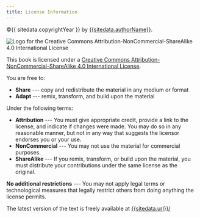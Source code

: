```yaml
---
title: License Information
---
```


©{{ sitedata.copyrightYear }} by [{{sitedata.authorName}}]({{sitedata.authorUrl}}).

![Logo for the Creative Commons Attribution-NonCommercial-ShareAlike 4.0 International License](/img/by-nc-sa.svg)

This book is licensed under a [Creative Commons Attribution-NonCommercial-ShareAlike 4.0 International License](http://creativecommons.org/licenses/by-nc-sa/4.0/).

You are free to:

* **Share** --- copy and redistribute the material in any medium or format
* **Adapt** --- remix, transform, and build upon the material

Under the following terms:

* **Attribution** --- You must give appropriate credit, provide a link to the license, and indicate if changes were made. You may do so in any reasonable manner, but not in any way that suggests the licensor endorses you or your use.
* **NonCommercial** --- You may not use the material for commercial purposes.
* **ShareAlike** --- If you remix, transform, or build upon the material, you must distribute your contributions under the same license as the original.

**No additional restrictions** --- You may not apply legal terms or technological measures that legally restrict others from doing anything the license permits.

The latest version of the text is freely available at [{{sitedata.url}}/]({{sitedata.url}}/)
